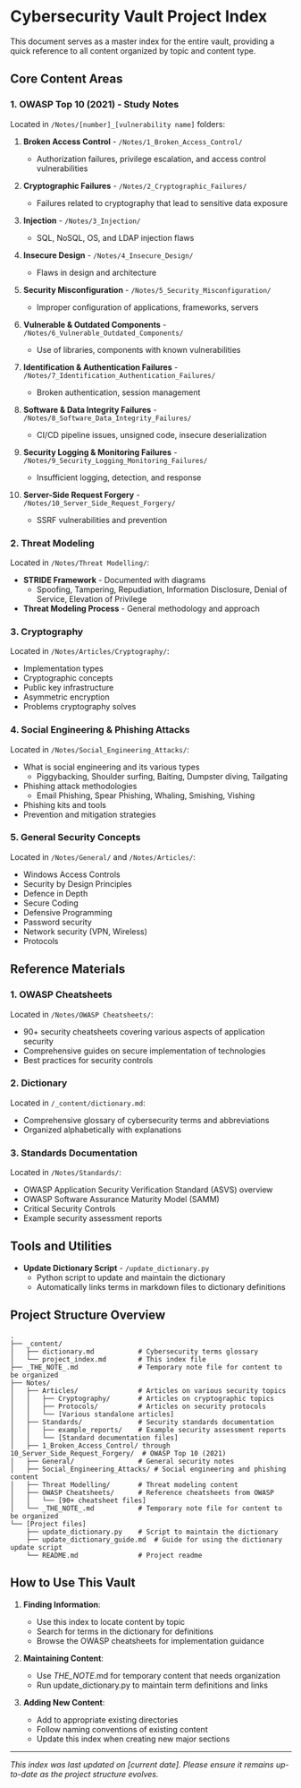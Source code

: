 # Cybersecurity Vault Project Index

This document serves as a master index for the entire vault, providing a quick reference to all content organized by topic and content type.

## Core Content Areas

### 1. OWASP Top 10 (2021) - Study Notes
Located in `/Notes/[number]_[vulnerability name]` folders:

1. **Broken Access Control** - `/Notes/1_Broken_Access_Control/`
   - Authorization failures, privilege escalation, and access control vulnerabilities
   
2. **Cryptographic Failures** - `/Notes/2_Cryptographic_Failures/`
   - Failures related to cryptography that lead to sensitive data exposure
   
3. **Injection** - `/Notes/3_Injection/`
   - SQL, NoSQL, OS, and LDAP injection flaws
   
4. **Insecure Design** - `/Notes/4_Insecure_Design/`
   - Flaws in design and architecture
   
5. **Security Misconfiguration** - `/Notes/5_Security_Misconfiguration/`
   - Improper configuration of applications, frameworks, servers
   
6. **Vulnerable & Outdated Components** - `/Notes/6_Vulnerable_Outdated_Components/`
   - Use of libraries, components with known vulnerabilities
   
7. **Identification & Authentication Failures** - `/Notes/7_Identification_Authentication_Failures/`
   - Broken authentication, session management
   
8. **Software & Data Integrity Failures** - `/Notes/8_Software_Data_Integrity_Failures/`
   - CI/CD pipeline issues, unsigned code, insecure deserialization
   
9. **Security Logging & Monitoring Failures** - `/Notes/9_Security_Logging_Monitoring_Failures/`
   - Insufficient logging, detection, and response
   
10. **Server-Side Request Forgery** - `/Notes/10_Server_Side_Request_Forgery/`
    - SSRF vulnerabilities and prevention

### 2. Threat Modeling
Located in `/Notes/Threat Modelling/`:

- **STRIDE Framework** - Documented with diagrams
  - Spoofing, Tampering, Repudiation, Information Disclosure, Denial of Service, Elevation of Privilege
- **Threat Modeling Process** - General methodology and approach

### 3. Cryptography
Located in `/Notes/Articles/Cryptography/`:

- Implementation types
- Cryptographic concepts 
- Public key infrastructure
- Asymmetric encryption
- Problems cryptography solves

### 4. Social Engineering & Phishing Attacks
Located in `/Notes/Social_Engineering_Attacks/`:

- What is social engineering and its various types
  - Piggybacking, Shoulder surfing, Baiting, Dumpster diving, Tailgating
- Phishing attack methodologies
  - Email Phishing, Spear Phishing, Whaling, Smishing, Vishing
- Phishing kits and tools
- Prevention and mitigation strategies

### 5. General Security Concepts
Located in `/Notes/General/` and `/Notes/Articles/`:

- Windows Access Controls
- Security by Design Principles
- Defence in Depth
- Secure Coding
- Defensive Programming
- Password security
- Network security (VPN, Wireless)
- Protocols

## Reference Materials

### 1. OWASP Cheatsheets
Located in `/Notes/OWASP Cheatsheets/`:

- 90+ security cheatsheets covering various aspects of application security
- Comprehensive guides on secure implementation of technologies
- Best practices for security controls

### 2. Dictionary
Located in `/_content/dictionary.md`:

- Comprehensive glossary of cybersecurity terms and abbreviations
- Organized alphabetically with explanations

### 3. Standards Documentation
Located in `/Notes/Standards/`:

- OWASP Application Security Verification Standard (ASVS) overview
- OWASP Software Assurance Maturity Model (SAMM)
- Critical Security Controls
- Example security assessment reports

## Tools and Utilities

- **Update Dictionary Script** - `/update_dictionary.py`
  - Python script to update and maintain the dictionary
  - Automatically links terms in markdown files to dictionary definitions

## Project Structure Overview

```
.
├── _content/
│   ├── dictionary.md           # Cybersecurity terms glossary
│   └── project_index.md        # This index file
├── _THE_NOTE_.md               # Temporary note file for content to be organized
├── Notes/
│   ├── Articles/               # Articles on various security topics
│   │   ├── Cryptography/       # Articles on cryptographic topics
│   │   ├── Protocols/          # Articles on security protocols
│   │   └── [Various standalone articles]
│   ├── Standards/              # Security standards documentation
│   │   ├── example_reports/    # Example security assessment reports
│   │   └── [Standard documentation files]
│   ├── 1_Broken_Access_Control/ through 10_Server_Side_Request_Forgery/  # OWASP Top 10 (2021)
│   ├── General/                # General security notes
│   ├── Social_Engineering_Attacks/ # Social engineering and phishing content
│   ├── Threat Modelling/       # Threat modeling content
│   ├── OWASP Cheatsheets/      # Reference cheatsheets from OWASP
│   │   └── [90+ cheatsheet files]
│   └── _THE_NOTE_.md           # Temporary note file for content to be organized
└── [Project files]
    ├── update_dictionary.py    # Script to maintain the dictionary
    ├── update_dictionary_guide.md  # Guide for using the dictionary update script
    └── README.md               # Project readme
```

## How to Use This Vault

1. **Finding Information**:
   - Use this index to locate content by topic
   - Search for terms in the dictionary for definitions
   - Browse the OWASP cheatsheets for implementation guidance

2. **Maintaining Content**:
   - Use _THE_NOTE_.md for temporary content that needs organization
   - Run update_dictionary.py to maintain term definitions and links

3. **Adding New Content**:
   - Add to appropriate existing directories
   - Follow naming conventions of existing content
   - Update this index when creating new major sections

---

*This index was last updated on [current date]. Please ensure it remains up-to-date as the project structure evolves.* 